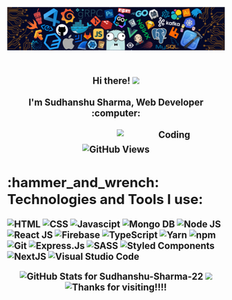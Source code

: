 

<img src ="./githubimg.png" alt ="banner" />
<h2 align="Center">
 <abc>
  <br>Hi there! <img src="https://pic.funnygifsbox.com/uploads/2020/01/funnygifsbox.com-2020-01-14-13-40-11-1.gif" width="69"><br>
  <br> I'm Sudhanshu Sharma, Web Developer :computer:<br>
  <br>
  <img align="right" alt="Coding" width="250" src="https://cdn.dribbble.com/users/1162077/screenshots/3848914/programmer.gif">
  <h3 align="center"></h3>

![GitHub Views](https://komarev.com/ghpvc/?username=Sudhanshu-Sharma-22&color=0e75b6)
  
<h2 align="left">:hammer_and_wrench: Technologies and Tools I use:</h2>
<p align="left" >
  <img title="HTML-5" alt="HTML" src="https://img.shields.io/badge/HTML5-E34F26?style=for-the-badge&logo=html5&logoColor=white" />
  <img title="CSS-3" alt="CSS" src="https://img.shields.io/badge/CSS3-1572B6?style=for-the-badge&logo=css3&logoColor=white" />
  <img title="JavaScript" alt="Javascipt" src="https://img.shields.io/badge/Javascript-F7DF1E?style=for-the-badge&logo=javascript&logoColor=black" />
  <img title="MongoDb" alt="Mongo DB" src="https://img.shields.io/badge/MongoDB-4EA94B?style=for-the-badge&logo=mongodb&logoColor=white" />
  <img title="NodeJS" alt="Node JS" src="https://img.shields.io/badge/Node.js-339933?style=for-the-badge&logo=nodedotjs&logoColor=white" />
  <img title="ReactJS" alt="React JS" src="https://img.shields.io/badge/React-20232A?style=for-the-badge&logo=react&logoColor=61DAFB" />
  <img title="Firebase" alt="Firebase" src="https://img.shields.io/badge/firebase-ffca28?style=for-the-badge&logo=firebase&logoColor=black" />
  <img title="TypeScript" alt"TypeScript" src="https://img.shields.io/badge/TypeScript-007ACC?style=for-the-badge&logo=typescript&logoColor=white" />
  <img title="Yarn" alt="Yarn" src="https://img.shields.io/badge/Yarn-2C8EBB?style=for-the-badge&logo=yarn&logoColor=white" />
  <img title="npm" alt="npm" src="https://img.shields.io/badge/npm-CB3837?style=for-the-badge&logo=npm&logoColor=white" />
  <img title="Git" alt="Git" src="https://img.shields.io/badge/Git-F05032?style=for-the-badge&logo=git&logoColor=white" />
  <img title="Express.Js" alt="Express.Js" src="https://img.shields.io/badge/Express.js-000000?style=for-the-badge&logo=express&logoColor=white" />
  <img title="SASS" alt="SASS" src="https://img.shields.io/badge/Sass-CC6699?style=for-the-badge&logo=sass&logoColor=white" />
  <img title="Styled Components" alt="Styled Components" src="https://img.shields.io/badge/styled--components-DB7093?style=for-the-badge&logo=styled-components&logoColor=white" />
  <img title="NextJS" alt="NextJS" src="https://img.shields.io/badge/next.js-000000?style=for-the-badge&logo=nextdotjs&logoColor=white" />
  <img title="VS Code" alt="Visual Studio Code" src="https://img.shields.io/badge/Visual_Studio_Code-0078D4?style=for-the-badge&logo=visual%20studio%20code&logoColor=white" />
    </p>
<img src="https://github-readme-stats.vercel.app/api?username=Sudhanshu-Sharma-22&show_icons=true&include_all_commits=true&count_private=true&theme=jolly&layout=compact" alt="GitHub Stats for Sudhanshu-Sharma-22" width="400">
<img src="https://github-readme-streak-stats.herokuapp.com?user=Sudhanshu-Sharma-22&theme=jolly" width="400">
  

<img height="100" alt="Thanks for visiting!!!!" width="80%" src="https://github.com/dibyendu415/dibyendu415/blob/master/marquee.svg" />

